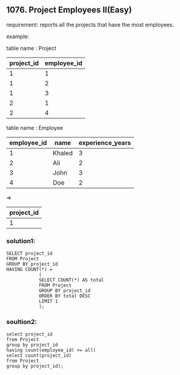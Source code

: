 ## 1076. Project Employees II(Easy)

requirement: 
reports all the projects that have the most employees.

example:

table name : Project

| project_id  | employee_id |
|-------------|-------------|
| 1           | 1           |
| 1           | 2           |
| 1           | 3           |
| 2           | 1           |
| 2           | 4           |

table name : Employee

| employee_id | name   | experience_years |
|-------------|--------|------------------|
| 1           | Khaled | 3                |
| 2           | Ali    | 2                |
| 3           | John   | 3                |
| 4           | Doe    | 2                |

=>

| project_id  |
|-------------|
| 1           |



### solution1:

```
SELECT project_id
FROM Project
GROUP BY project_id
HAVING COUNT(*) = 
            ( 
            SELECT COUNT(*) AS total
            FROM Project
            GROUP BY project_id
            ORDER BY total DESC 
            LIMIT 1
            );         
```


### soultion2:
```
select project_id 
from Project
group by project_id
having count(employee_id) >= all(
select count(project_id) 
from Project
group by project_id);

```


